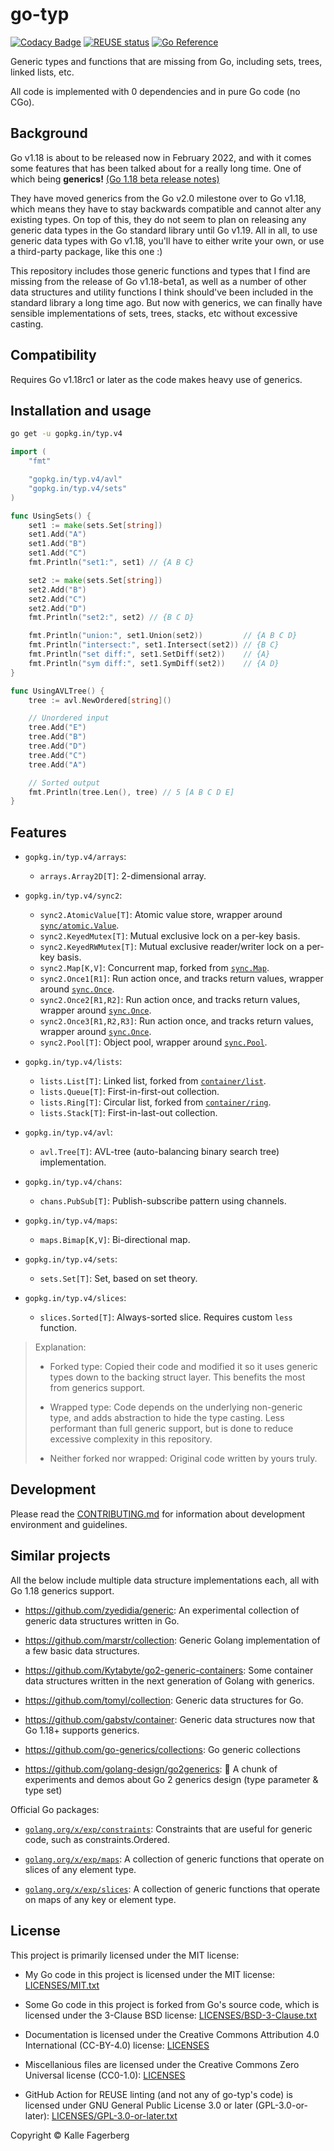 <!--
SPDX-FileCopyrightText: 2022 Kalle Fagerberg

SPDX-License-Identifier: CC-BY-4.0
-->

# go-typ

[![Codacy Badge](https://api.codacy.com/project/badge/Grade/6b0289f204c044c2911a53c67a4833d9)](https://app.codacy.com/gh/go-typ/typ?utm_source=github.com&utm_medium=referral&utm_content=go-typ/typ&utm_campaign=Badge_Grade_Settings)
[![REUSE status](https://api.reuse.software/badge/github.com/go-typ/typ)](https://api.reuse.software/info/github.com/go-typ/typ)
[![Go Reference](https://pkg.go.dev/badge/gopkg.in/typ.v4.svg)](https://pkg.go.dev/gopkg.in/typ.v4)

Generic types and functions that are missing from Go, including sets, trees,
linked lists, etc.

All code is implemented with 0 dependencies and in pure Go code (no CGo).

## Background

Go v1.18 is about to be released now in February 2022, and with it comes some
features that has been talked about for a really long time. One of which being
**generics!** [(Go 1.18 beta release notes)](https://tip.golang.org/doc/go1.18)

They have moved generics from the Go v2.0 milestone over to Go v1.18, which
means they have to stay backwards compatible and cannot alter any existing
types. On top of this, they do not seem to plan on releasing any generic data
types in the Go standard library until Go v1.19. All in all, to use generic
data types with Go v1.18, you'll have to either write your own, or use a
third-party package, like this one :)

This repository includes those generic functions and types that I find are
missing from the release of Go v1.18-beta1, as well as a number of other
data structures and utility functions I think should've been included in the
standard library a long time ago. But now with generics, we can finally have
sensible implementations of sets, trees, stacks, etc without excessive casting.

## Compatibility

Requires Go v1.18rc1 or later as the code makes heavy use of generics.

## Installation and usage

```sh
go get -u gopkg.in/typ.v4
```

```go
import (
	"fmt"

	"gopkg.in/typ.v4/avl"
	"gopkg.in/typ.v4/sets"
)

func UsingSets() {
	set1 := make(sets.Set[string])
	set1.Add("A")
	set1.Add("B")
	set1.Add("C")
	fmt.Println("set1:", set1) // {A B C}

	set2 := make(sets.Set[string])
	set2.Add("B")
	set2.Add("C")
	set2.Add("D")
	fmt.Println("set2:", set2) // {B C D}

	fmt.Println("union:", set1.Union(set2))         // {A B C D}
	fmt.Println("intersect:", set1.Intersect(set2)) // {B C}
	fmt.Println("set diff:", set1.SetDiff(set2))    // {A}
	fmt.Println("sym diff:", set1.SymDiff(set2))    // {A D}
}

func UsingAVLTree() {
	tree := avl.NewOrdered[string]()

	// Unordered input
	tree.Add("E")
	tree.Add("B")
	tree.Add("D")
	tree.Add("C")
	tree.Add("A")

	// Sorted output
	fmt.Println(tree.Len(), tree) // 5 [A B C D E]
}
```

## Features

<!-- lint disable maximum-line-length -->

- `gopkg.in/typ.v4/arrays`:

  - `arrays.Array2D[T]`: 2-dimensional array.

- `gopkg.in/typ.v4/sync2`:

  - `sync2.AtomicValue[T]`: Atomic value store, wrapper around [`sync/atomic.Value`](https://pkg.go.dev/sync/atomic#Value).
  - `sync2.KeyedMutex[T]`: Mutual exclusive lock on a per-key basis.
  - `sync2.KeyedRWMutex[T]`: Mutual exclusive reader/writer lock on a per-key basis.
  - `sync2.Map[K,V]`: Concurrent map, forked from [`sync.Map`](https://pkg.go.dev/sync#Map).
  - `sync2.Once1[R1]`: Run action once, and tracks return values, wrapper around [`sync.Once`](https://pkg.go.dev/sync#Once).
  - `sync2.Once2[R1,R2]`: Run action once, and tracks return values, wrapper around [`sync.Once`](https://pkg.go.dev/sync#Once).
  - `sync2.Once3[R1,R2,R3]`: Run action once, and tracks return values, wrapper around [`sync.Once`](https://pkg.go.dev/sync#Once).
  - `sync2.Pool[T]`: Object pool, wrapper around [`sync.Pool`](https://pkg.go.dev/sync#Pool).

- `gopkg.in/typ.v4/lists`:

  - `lists.List[T]`: Linked list, forked from [`container/list`](https://pkg.go.dev/container/list).
  - `lists.Queue[T]`: First-in-first-out collection.
  - `lists.Ring[T]`: Circular list, forked from [`container/ring`](https://pkg.go.dev/container/ring).
  - `lists.Stack[T]`: First-in-last-out collection.

- `gopkg.in/typ.v4/avl`:

  - `avl.Tree[T]`: AVL-tree (auto-balancing binary search tree) implementation.

- `gopkg.in/typ.v4/chans`:

  - `chans.PubSub[T]`: Publish-subscribe pattern using channels.

- `gopkg.in/typ.v4/maps`:

  - `maps.Bimap[K,V]`: Bi-directional map.

- `gopkg.in/typ.v4/sets`:

  - `sets.Set[T]`: Set, based on set theory.

- `gopkg.in/typ.v4/slices`:

  - `slices.Sorted[T]`: Always-sorted slice. Requires custom `less` function.

<!-- lint enable maximum-line-length -->

> Explanation:
>
> - Forked type: Copied their code and modified it so it uses generic types down
>   to the backing struct layer. This benefits the most from generics support.
>
> - Wrapped type: Code depends on the underlying non-generic type, and adds
>   abstraction to hide the type casting. Less performant than full generic
>   support, but is done to reduce excessive complexity in this repository.
>
> - Neither forked nor wrapped: Original code written by yours truly.

## Development

Please read the [CONTRIBUTING.md](CONTRIBUTING.md) for information about
development environment and guidelines.

## Similar projects

All the below include multiple data structure implementations each, all with
Go 1.18 generics support.

- <https://github.com/zyedidia/generic>: An experimental collection of generic
  data structures written in Go.

- <https://github.com/marstr/collection>: Generic Golang implementation of a few
  basic data structures.

- <https://github.com/Kytabyte/go2-generic-containers>: Some container data
  structures written in the next generation of Golang with generics.

- <https://github.com/tomyl/collection>: Generic data structures for Go.

- <https://github.com/gabstv/container>: Generic data structures now that
  Go 1.18+ supports generics.

- <https://github.com/go-generics/collections>: Go generic collections

- <https://github.com/golang-design/go2generics>: 🧪 A chunk of experiments and
  demos about Go 2 generics design (type parameter & type set)

Official Go packages:

- [`golang.org/x/exp/constraints`](https://pkg.go.dev/golang.org/x/exp/constraints):
  Constraints that are useful for generic code, such as constraints.Ordered.

- [`golang.org/x/exp/maps`](https://pkg.go.dev/golang.org/x/exp/maps):
  A collection of generic functions that operate on slices of any element type.

- [`golang.org/x/exp/slices`](https://pkg.go.dev/golang.org/x/exp/slices):
  A collection of generic functions that operate on maps of any key or element
  type.

## License

This project is primarily licensed under the MIT license:

- My Go code in this project is licensed under the MIT license:
  [LICENSES/MIT.txt](LICENSES/MIT.txt)

- Some Go code in this project is forked from Go's source code, which is
  licensed under the 3-Clause BSD license: [LICENSES/BSD-3-Clause.txt](LICENSES/BSD-3-Clause.txt)

- Documentation is licensed under the Creative Commons Attribution 4.0
  International (CC-BY-4.0) license: [LICENSES](LICENSES/CC-BY-4.0.txt)

- Miscellanious files are licensed under the Creative Commons Zero Universal
  license (CC0-1.0): [LICENSES](LICENSES/CC0-1.0.txt)

- GitHub Action for REUSE linting (and not any of go-typ's code) is licensed
  under GNU General Public License 3.0 or later (GPL-3.0-or-later):
  [LICENSES/GPL-3.0-or-later.txt](LICENSES/GPL-3.0-or-later.txt)

Copyright &copy; Kalle Fagerberg
